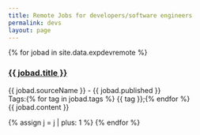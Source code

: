 ```yaml
---
title: Remote Jobs for developers/software engineers
permalink: devs
layout: page
---
```

<noscript>
    <style>
        .collapse {display:block;}
    </style>
</noscript>
{% for jobad in site.data.expdevremote %}

<div class="panel-group" id="accordion" role="tablist" aria-multiselectable="true">
  <div class="panel panel-default">
    <div class="panel-heading" role="tab" id="heading{{j}}">
      <h3 class="panel-title">
        <a role="button" data-toggle="collapse" data-parent="#accordion" href="#collapse{{j}}" aria-expanded="true" aria-controls="collapse{{j}}">
          {{ jobad.title }}
        </a>
      </h3>
    </div>
    <div id="collapse{{j}}" class="panel-collapse collapse" role="tabpanel" aria-labelledby="heading{{j}}">
      <div class="panel-body">
        {{ jobad.sourceName }} - {{ jobad.published }}<br>
        Tags:{% for tag in  jobad.tags %}  {{ tag }};{% endfor %}<br>
        {{ jobad.content }}
      </div>
    </div>
  </div>
</div>

{% assign j = j | plus: 1 %}
{% endfor %}
